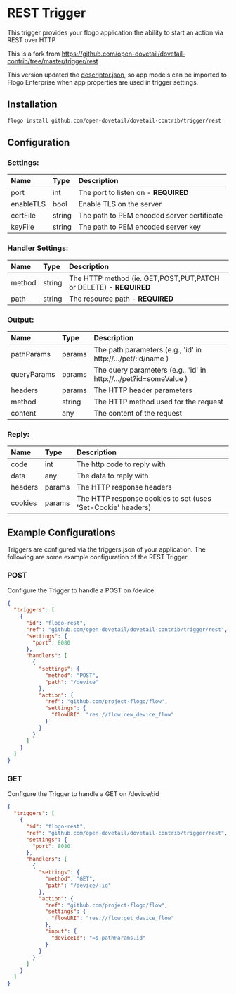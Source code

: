 <!--
title: REST
weight: 4706
-->

# REST Trigger

This trigger provides your flogo application the ability to start an action via REST over HTTP

This is a fork from <https://github.com/open-dovetail/dovetail-contrib/tree/master/trigger/rest>

This version updated the [descriptor.json](./descriptor.json), so app models can be imported to Flogo Enterprise when app properties are used in trigger settings.

## Installation

```bash
flogo install github.com/open-dovetail/dovetail-contrib/trigger/rest
```

## Configuration

### Settings:

| Name      | Type   | Description                                |
| :-------- | :----- | :----------------------------------------- |
| port      | int    | The port to listen on - **REQUIRED**       |
| enableTLS | bool   | Enable TLS on the server                   |
| certFile  | string | The path to PEM encoded server certificate |
| keyFile   | string | The path to PEM encoded server key         |

### Handler Settings:

| Name   | Type   | Description                                                       |
| :----- | :----- | :---------------------------------------------------------------- |
| method | string | The HTTP method (ie. GET,POST,PUT,PATCH or DELETE) - **REQUIRED** |
| path   | string | The resource path - **REQUIRED**                                  |

### Output:

| Name        | Type   | Description                                                       |
| :---------- | :----- | :---------------------------------------------------------------- |
| pathParams  | params | The path parameters (e.g., 'id' in http://.../pet/:id/name )      |
| queryParams | params | The query parameters (e.g., 'id' in http://.../pet?id=someValue ) |
| headers     | params | The HTTP header parameters                                        |
| method      | string | The HTTP method used for the request                              |
| content     | any    | The content of the request                                        |

### Reply:

| Name    | Type   | Description                                                  |
| :------ | :----- | :----------------------------------------------------------- |
| code    | int    | The http code to reply with                                  |
| data    | any    | The data to reply with                                       |
| headers | params | The HTTP response headers                                    |
| cookies | params | The HTTP response cookies to set (uses 'Set-Cookie' headers) |

## Example Configurations

Triggers are configured via the triggers.json of your application. The following are some example configuration of the REST Trigger.

### POST

Configure the Trigger to handle a POST on /device

```json
{
  "triggers": [
    {
      "id": "flogo-rest",
      "ref": "github.com/open-dovetail/dovetail-contrib/trigger/rest",
      "settings": {
        "port": 8080
      },
      "handlers": [
        {
          "settings": {
            "method": "POST",
            "path": "/device"
          },
          "action": {
            "ref": "github.com/project-flogo/flow",
            "settings": {
              "flowURI": "res://flow:new_device_flow"
            }
          }
        }
      ]
    }
  ]
}
```

### GET

Configure the Trigger to handle a GET on /device/:id

```json
{
  "triggers": [
    {
      "id": "flogo-rest",
      "ref": "github.com/open-dovetail/dovetail-contrib/trigger/rest",
      "settings": {
        "port": 8080
      },
      "handlers": [
        {
          "settings": {
            "method": "GET",
            "path": "/device/:id"
          },
          "action": {
            "ref": "github.com/project-flogo/flow",
            "settings": {
              "flowURI": "res://flow:get_device_flow"
            },
            "input": {
              "deviceId": "=$.pathParams.id"
            }
          }
        }
      ]
    }
  ]
}
```
